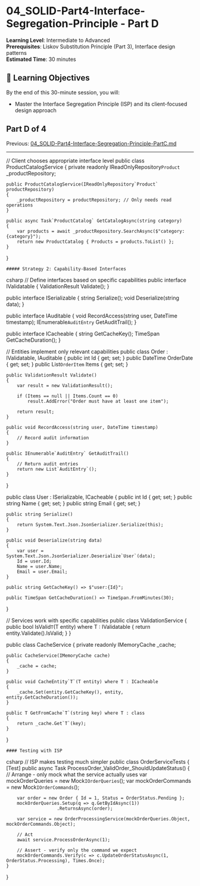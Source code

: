 # 04_SOLID-Part4-Interface-Segregation-Principle - Part D

**Learning Level**: Intermediate to Advanced  
**Prerequisites**: Liskov Substitution Principle (Part 3), Interface design patterns  
**Estimated Time**: 30 minutes  

## 🎯 Learning Objectives

By the end of this 30-minute session, you will:

- Master the Interface Segregation Principle (ISP) and its client-focused design approach

## Part D of 4

Previous: [04_SOLID-Part4-Interface-Segregation-Principle-PartC.md](04_SOLID-Part4-Interface-Segregation-Principle-PartC.md)

---

// Client chooses appropriate interface level
public class ProductCatalogService
{
    private readonly IReadOnlyRepository`Product` _productRepository;

    public ProductCatalogService(IReadOnlyRepository`Product` productRepository)
    {
        _productRepository = productRepository; // Only needs read operations
    }
    
    public async Task`ProductCatalog` GetCatalogAsync(string category)
    {
        var products = await _productRepository.SearchAsync($"category:{category}");
        return new ProductCatalog { Products = products.ToList() };
    }
}


    ##### Strategy 2: Capability-Based Interfaces
csharp
// Define interfaces based on specific capabilities
public interface IValidatable
{
    ValidationResult Validate();
}

public interface ISerializable
{
    string Serialize();
    void Deserialize(string data);
}

public interface IAuditable
{
    void RecordAccess(string user, DateTime timestamp);
    IEnumerable`AuditEntry` GetAuditTrail();
}

public interface ICacheable
{
    string GetCacheKey();
    TimeSpan GetCacheDuration();
}

// Entities implement only relevant capabilities
public class Order : IValidatable, IAuditable
{
    public int Id { get; set; }
    public DateTime OrderDate { get; set; }
    public List`OrderItem` Items { get; set; }
    
    public ValidationResult Validate()
    {
        var result = new ValidationResult();
        
        if (Items == null || Items.Count == 0)
            result.AddError("Order must have at least one item");
            
        return result;
    }
    
    public void RecordAccess(string user, DateTime timestamp)
    {
        // Record audit information
    }
    
    public IEnumerable`AuditEntry` GetAuditTrail()
    {
        // Return audit entries
        return new List`AuditEntry`();
    }
}

public class User : ISerializable, ICacheable
{
    public int Id { get; set; }
    public string Name { get; set; }
    public string Email { get; set; }
    
    public string Serialize()
    {
        return System.Text.Json.JsonSerializer.Serialize(this);
    }
    
    public void Deserialize(string data)
    {
        var user = System.Text.Json.JsonSerializer.Deserialize`User`(data);
        Id = user.Id;
        Name = user.Name;
        Email = user.Email;
    }
    
    public string GetCacheKey() => $"user:{Id}";
    
    public TimeSpan GetCacheDuration() => TimeSpan.FromMinutes(30);
}

// Services work with specific capabilities
public class ValidationService
{
    public bool IsValid`T`(T entity) where T : IValidatable
    {
        return entity.Validate().IsValid;
    }
}

public class CacheService
{
    private readonly IMemoryCache _cache;
    
    public CacheService(IMemoryCache cache)
    {
        _cache = cache;
    }
    
    public void CacheEntity`T`(T entity) where T : ICacheable
    {
        _cache.Set(entity.GetCacheKey(), entity, entity.GetCacheDuration());
    }
    
    public T GetFromCache`T`(string key) where T : class
    {
        return _cache.Get`T`(key);
    }
}

    #### Testing with ISP
csharp
// ISP makes testing much simpler
public class OrderServiceTests
{
    [Test]
    public async Task ProcessOrder_ValidOrder_ShouldUpdateStatus()
    {
        // Arrange - only mock what the service actually uses
        var mockOrderQueries = new Mock`IOrderQueries`();
        var mockOrderCommands = new Mock`IOrderCommands`();
        
        var order = new Order { Id = 1, Status = OrderStatus.Pending };
        mockOrderQueries.Setup(q => q.GetByIdAsync(1))
                       .ReturnsAsync(order);
        
        var service = new OrderProcessingService(mockOrderQueries.Object, mockOrderCommands.Object);
        
        // Act
        await service.ProcessOrderAsync(1);
        
        // Assert - verify only the command we expect
        mockOrderCommands.Verify(c => c.UpdateOrderStatusAsync(1, OrderStatus.Processing), Times.Once);
    }
}

